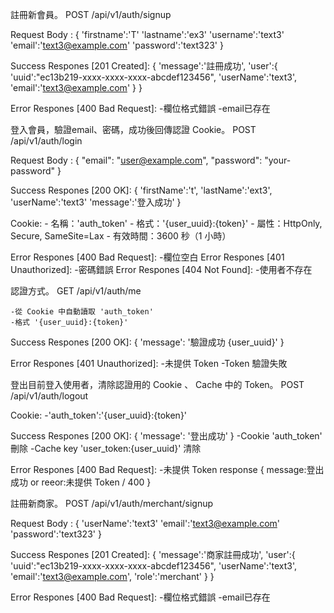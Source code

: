 註冊新會員。
POST /api/v1/auth/signup

Request Body :
{
    'firstname':'T'
    'lastname':'ex3'
    'username':'text3'
    'email':'text3@example.com'
    'password':'text323'
}

Success Respones [201 Created]:
{
    'message':'註冊成功',
    'user':{
        'uuid':"ec13b219-xxxx-xxxx-xxxx-abcdef123456",
        'userName':'text3',
        'email':'text3@example.com'
    }
}

Error Respones [400 Bad Request]:
    -欄位格式錯誤
    -email已存在


登入會員，驗證email、密碼，成功後回傳認證 Cookie。
POST /api/v1/auth/login

Request Body :
{
    "email": "user@example.com",
    "password": "your-password"
}

Success Respones [200 OK]:
{
    'firstName':'t',
    'lastName':'ext3',
    'userName':'text3'
    'message':'登入成功'
}

Cookie:
    - 名稱：'auth_token'
    - 格式：'{user_uuid}:{token}'
    - 屬性：HttpOnly, Secure, SameSite=Lax
    - 有效時間：3600 秒（1 小時）

Error Respones [400 Bad Request]:
    -欄位空白
Error Respones [401 Unauthorized]:
    -密碼錯誤
Error Respones [404 Not Found]:
    -使用者不存在


認證方式。
GET /api/v1/auth/me

    -從 Cookie 中自動讀取 'auth_token'
    -格式 '{user_uuid}:{token}'

Success Respones [200 OK]:
{
    'message': '驗證成功 {user_uuid}'
}

Error Respones [401 Unauthorized]:
    -未提供 Token
    -Token 驗證失敗


登出目前登入使用者，清除認證用的 Cookie 、 Cache 中的 Token。
POST /api/v1/auth/logout


Cookie:
    -'auth_token':'{user_uuid}:{token}'

Success Respones [200 OK]:
{
    'message': '登出成功'
}
    -Cookie 'auth_token' 刪除
    -Cache key 'user_token:{user_uuid}' 清除

Error Respones [400 Bad Request]:
    -未提供 Token
response
{
    message:登出成功
    or reeor:未提供 Token / 400
}


註冊新商家。
POST /api/v1/auth/merchant/signup

Request Body :
{
    'userName':'text3'
    'email':'text3@example.com'
    'password':'text323'
}

Success Respones [201 Created]:
{
    'message':'商家註冊成功',
    'user':{
        'uuid':"ec13b219-xxxx-xxxx-xxxx-abcdef123456",
        'userName':'text3',
        'email':'text3@example.com',
        'role':'merchant'
    }
}

Error Respones [400 Bad Request]:
    -欄位格式錯誤
    -email已存在